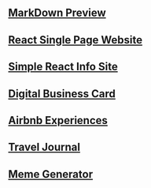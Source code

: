 ## [MarkDown Preview](https://github.com/habibullahturkmen/react-projects/tree/main/markdown-preview)

## [React Single Page Website](https://github.com/habibullahturkmen/react-projects/tree/main/react-website)

## [Simple React Info Site](https://github.com/habibullahturkmen/react-projects/tree/main/react-info-site)

## [Digital Business Card](https://github.com/habibullahturkmen/react-projects/tree/main/digital-business-card)

## [Airbnb Experiences](https://github.com/habibullahturkmen/react-projects/tree/main/airbnb-experiences)

## [Travel Journal](https://github.com/habibullahturkmen/react-projects/tree/main/travel-journal)

## [Meme Generator](https://github.com/habibullahturkmen/react-projects/tree/main/meme-generator)
